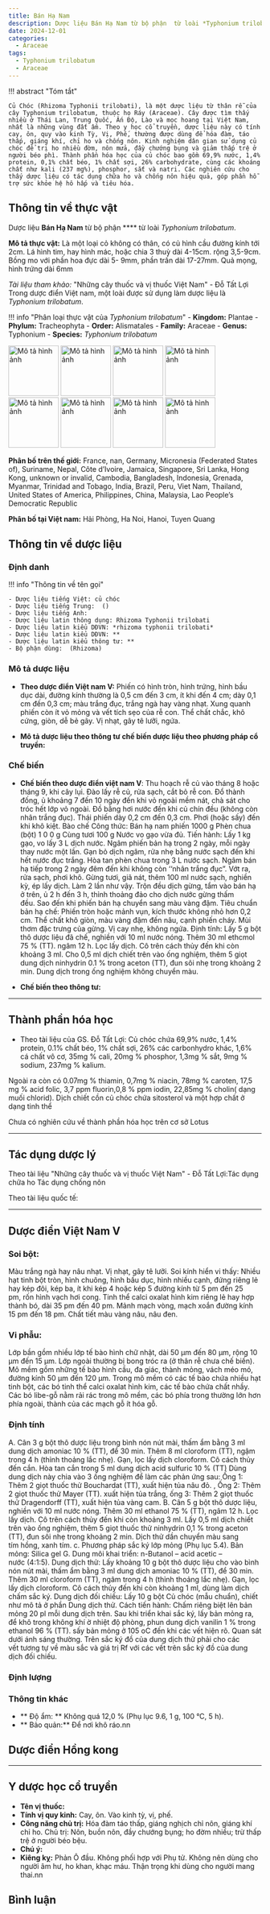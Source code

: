 ```yaml
---
title: Bán Hạ Nam
description: Dược liệu Bán Hạ Nam từ bộ phận  từ loài *Typhonium trilobatum*
date: 2024-12-01
categories:
  - Araceae
tags:
  - Typhonium trilobatum
  - Araceae
---
```

!!! abstract "Tóm tắt"

    Củ Chóc (Rhizoma Typhonii trilobati), là một dược liệu từ thân rễ của cây Typhonium trilobatum, thuộc họ Ráy (Araceae). Cây được tìm thấy nhiều ở Thái Lan, Trung Quốc, Ấn Độ, Lào và mọc hoang tại Việt Nam, nhất là những vùng đất ẩm. Theo y học cổ truyền, dược liệu này có tính cay, ôn, quy vào kinh Tỳ, Vị, Phế, thường được dùng để hóa đàm, táo thấp, giáng khí, chỉ ho và chống nôn. Kinh nghiệm dân gian sử dụng củ chóc để trị ho nhiều đờm, nôn mửa, đầy chướng bụng và giảm thấp trệ ở người béo phì. Thành phần hóa học của củ chóc bao gồm 69,9% nước, 1,4% protein, 0,1% chất béo, 1% chất sợi, 26% carbohydrate, cùng các khoáng chất như kali (237 mg%), phosphor, sắt và natri. Các nghiên cứu cho thấy dược liệu có tác dụng chữa ho và chống nôn hiệu quả, góp phần hỗ trợ sức khỏe hệ hô hấp và tiêu hóa.

## Thông tin về thực vật


Dược liệu **Bán Hạ Nam** từ bộ phận **** từ loài *Typhonium trilobatum*.

**Mô tả thực vật:** Là một loại cỏ không có thân, có củ hình cầu đường kính tới 2cm. Lá hình tim, hay hình mác, hoặc chia 3 thuỳ dài 4-15cm. rộng 3,5-9cm. Bồng mo với phần hoa đực dài 5- 9mm, phần trấn dài 17-27mm. Quả mọng, hình trứng dài 6mm

*Tài liệu tham khảo:* "Những cây thuốc và vị thuốc Việt Nam" - Đỗ Tất Lợi 
Trong dược điển Việt nam, một loài được sử dụng làm dược liệu là *Typhonium trilobatum*.

!!! info "Phân loại thực vật của *Typhonium trilobatum*"
    - **Kingdom:** Plantae
    - **Phylum:** Tracheophyta
    - **Order:** Alismatales
    - **Family:** Araceae
    - **Genus:** Typhonium
    - **Species:** *Typhonium trilobatum*

<img src="https://inaturalist-open-data.s3.amazonaws.com/photos/395219947/original.jpeg" alt="Mô tả hình ảnh" width="100" height="100">
<img src="https://inaturalist-open-data.s3.amazonaws.com/photos/395220604/original.jpeg" alt="Mô tả hình ảnh" width="100" height="100">
<img src="https://inaturalist-open-data.s3.amazonaws.com/photos/272230976/original.jpeg" alt="Mô tả hình ảnh" width="100" height="100">
<img src="https://inaturalist-open-data.s3.amazonaws.com/photos/272230916/original.jpeg" alt="Mô tả hình ảnh" width="100" height="100">
<img src="https://inaturalist-open-data.s3.amazonaws.com/photos/273170037/original.jpeg" alt="Mô tả hình ảnh" width="100" height="100">
<img src="https://inaturalist-open-data.s3.amazonaws.com/photos/274107883/original.jpeg" alt="Mô tả hình ảnh" width="100" height="100">
<img src="https://inaturalist-open-data.s3.amazonaws.com/photos/294660765/original.jpeg" alt="Mô tả hình ảnh" width="100" height="100">
<img src="https://inaturalist-open-data.s3.amazonaws.com/photos/294660753/original.jpeg" alt="Mô tả hình ảnh" width="100" height="100">

**Phân bố trên thế giới:** France, nan, Germany, Micronesia (Federated States of), Suriname, Nepal, Côte d’Ivoire, Jamaica, Singapore, Sri Lanka, Hong Kong, unknown or invalid, Cambodia, Bangladesh, Indonesia, Grenada, Myanmar, Trinidad and Tobago, India, Brazil, Peru, Viet Nam, Thailand, United States of America, Philippines, China, Malaysia, Lao People’s Democratic Republic

**Phân bố tại Việt nam:** Hải Phòng, Ha Noi, Hanoi, Tuyen Quang



## Thông tin về dược liệu 

### Định danh

!!! info "Thông tin về tên gọi"

    - Dược liệu tiếng Việt: củ chóc
    - Dược liệu tiếng Trung:  ()
    - Dược liệu tiếng Anh: 
    - Dược liệu latin thông dụng: Rhizoma Typhonii trilobati
    - Dược liệu latin kiểu DĐVN: *rhizoma typhonii trilobati*
    - Dược liệu latin kiểu DĐVN: **
    - Dược liệu latin kiểu thông tư: **
    - Bộ phận dùng:  (Rhizoma)

### Mô tả dược liệu 

- **Theo dược điển Việt nam V:** Phiến có hình tròn, hình trứng, hình bầu dục dài, đường kính thường là 0,5 cm đến 3 cm, ít khi đến 4 cm; dày 0,1 cm đến 0,3 cm; màu trắng đục, trắng ngà hay vàng nhạt. Xung quanh phiến còn ít vỏ mỏng và vết tích sẹo của rễ con. Thể chất chắc, khô cứng, giòn, dễ bẻ gãy. Vị nhạt, gây tê lưỡi, ngứa.

- **Mô tả dược liệu theo thông tư chế biến dược liệu theo phương pháp cổ truyền:** 

### Chế biến 

- **Chế biến theo dược điển việt nam V**: Thu hoạch rễ củ vào tháng 8 hoặc tháng 9, khi cây lụi. Đào lấy rễ củ, rửa sạch, cắt bỏ rễ con. Đổ thành đống, ủ khoảng 7 đến 10 ngày đến khi vỏ ngoài mềm nát, chà sát cho tróc hết lớp vỏ ngoài. Đồ bằng hơi nước đến khi củ chín đều (không còn nhân trắng đục). Thái phiến dày 0,2 cm đến 0,3 cm. Phơi (hoặc sấy) đến khi khô kiệt. Bào chế Công thức: Bán hạ nam phiến 1000 g Phèn chua (bột) 1 0 0 g Cùng tươi 100 g Nước vo gạo vừa đủ. Tiến hành: Lấy 1 kg gạo, vo lấy 3 L dịch nước. Ngâm phiến bản hạ trong 2 ngày, mỗi ngày thay nước một lần. Gạn bỏ dịch ngâm, rửa nhẹ bằng nước sạch đến khi hết nước đục trắng. Hòa tan phèn chua trong 3 L nước sạch. Ngâm bán hạ tiếp trong 2 ngày đêm đến khi không còn ‘‘nhân trắng đục”. Vớt ra, rửa sạch, phơi khô. Gừng tươi, giã nát, thêm 100 ml nước sạch, nghiền kỳ, ép lấy dịch. Làm 2 lần như vậy. Trộn đều dịch gừng, tẩm vào bán hạ ở trên, ủ 2 h đến 3 h, thỉnh thoảng đảo cho dịch nước gừng thấm đều. Sao đến khi phiến bán hạ chuyển sang màu vàng đậm. Tiêu chuẩn bản hạ chế: Phiến tròn hoặc mảnh vụn, kích thước không nhỏ hơn 0,2 cm. Thể chất khô giòn, màu vàng đậm đến nâu, cạnh phiến cháy. Mùi thơm đặc trưng của gừng. Vị cay nhẹ, không ngứa. Định tính: Lấy 5 g bột thô dược liệu đã chế, nghiền với 10 ml nước nóng. Thêm 30 ml ethcmol 75 % (TT). ngâm 12 h. Lọc lấy dịch. Cô trên cách thủy đến khi còn khoảng 3 ml. Cho 0,5 ml dịch chiết trên vào ống nghiệm, thêm 5 giọt dung dịch ninhydrin 0.1 % trong aceton (TT), đun sôi nhẹ trong khoảng 2 min. Dung dịch trong ống nghiệm không chuyển màu.

- **Chế biến theo thông tư:** 

--- 

## Thành phần hóa học

- Theo tài liệu của GS. Đỗ Tất Lợi:  Củ chóc chứa 69,9% nước, 1,4% protein, 0.1% chất béo, 1% chất sợi, 26% các carbonhydro khác, 1,6% cá chất vô cơ, 35mg % cali, 20mg % phosphor, 1,3mg % sắt, 9mg % sodium, 237mg % kalium.

Ngoài ra còn có 0.07mg % thiamin, 0,7mg % niacin, 78mg % caroten, 17,5 mg % acid folic, 3,7 ppm fluorin,0,8 % ppm iodin, 22,85mg % cholin( dạng muối chlorid). Dịch chiết cồn củ chóc chứa sitosterol và một hợp chất ở dạng tinh thể
    
Chưa có nghiên cứu về thành phần hóa học trên cơ sở Lotus

---

## Tác dụng dược lý

Theo tài liệu "Những cây thuốc và vị thuốc Việt Nam" - Đỗ Tất Lợi:Tác dụng chữa ho
Tác dụng chống nôn

Theo tài liệu quốc tế: 

---

## Dược điển Việt Nam V

### Soi bột:

Màu trắng ngà hay nâu nhạt. Vị nhạt, gây tê lưỡi. Soi kính hiển vi thấy: Nhiều hạt tinh bột tròn, hình chuông, hình bầu dục, hình nhiều cạnh, đứng riêng lẻ hay kép đôi, kép ba, ít khi kép 4 hoặc kép 5 đường kính từ 5 pm đến 25 pm, rốn hình vạch hơi cong. Tinh thể calci oxalat hình kim riêng lẻ hay hợp thành bó, dài 35 pm đến 40 pm. Mảnh mạch vòng, mạch xoắn đường kính 15 pm đến 18 pm. Chất tiết màu vàng nâu, nâu đen.

<!-- Hình ảnh soi bột sẽ được tự động chèn vào đây sau -->

### Vi phẫu:

Lớp bần gồm nhiều lớp tế bào hình chữ nhật, dài 50 µm đến 80 µm, rộng 10 µm đến 15 µm. Lớp ngoài thường bị bong tróc ra (ở thân rễ chưa chế biến). Mô mềm gồm những tế bào hình cầu, đa giác, thành mỏng, vách méo mó, đường kính 50 µm đến 120 µm. Trong mô mềm có các tế bào chứa nhiều hạt tinh bột, các bó tinh thể calci oxalat hình kim, các tế bào chứa chất nhầy. Các bó libe-gỗ nằm rải rác trong mô mềm, các bó phía trong thường lớn hơn phía ngoài, thành của các mạch gỗ ít hóa gỗ.

<!-- Hình ảnh vi phẫu sẽ được tự động chèn vào đây sau -->

### Định tính

A. Cân 3 g bột thô dược liệu trong bình nón nút mài, thấm ẩm bằng 3 ml dung dịch amoniac 10 % (TT), để 30 min. Thêm 8 ml cloroform (TT), ngậm trong 4 h (thỉnh thoảng lắc nhẹ). Gạn, lọc lấy dịch cloroform. Cô cách thủy đến cắn. Hòa tan cắn trong 5 ml dung dịch acid sulfuric 10 % (TT) Dùng dung dịch này chia vào 3 ống nghiệm để làm các phản ứng sau: Ống 1: Thêm 2 giọt thuốc thử Bouchardat (TT), xuất hiện tủa nâu đỏ. , Ống 2: Thêm 2 giọt thuốc thử Mayer (TT). xuất hiện tủa trắng, ống 3: Thêm 2 giọt thuốc thử Dragendorff (TT), xuất hiện tủa vàng cam. B. Cân 5 g bột thô dược liệu, nghiền với 10 ml nước nóng. Thêm 30 ml ethanol 75 % (TT), ngâm 12 h. Lọc lấy dịch. Cô trên cách thủy đến khi còn khoảng 3 ml. Lấy 0,5 ml dịch chiết trên vào ống nghiệm, thêm 5 giọt thuốc thử ninhydrin 0,1 % trong aceton (TT), đun sôi nhẹ trong khoảng 2 min. Dịch thử dần chuyển màu sang tím hồng, xanh tím. c. Phương pháp sắc ký lớp mỏng (Phụ lục 5.4). Bản mỏng: Silica gel G. Dung môi khai triển: n-Butanol – acid acetic – nước (4:1:5). Dung dịch thử: Lấy khoảng 10 g bột thô dược liệu cho vào bình nón nút mài, thấm ẩm bằng 3 ml dung dịch amoniac 10 % (TT), để 30 min. Thêm 30 ml cloroform (TT), ngâm trong 4 h (thỉnh thoảng lắc nhẹ). Gạn, lọc lấy dịch cloroform. Cô cách thủy đến khi còn khoảng 1 ml, dùng làm dịch chấm sắc ký. Dung dịch đối chiếu: Lấy 10 g bột Củ chóc (mẫu chuẩn), chiết như mô tả ở phần Dung dịch thử. Cách tiến hành: Chấm riêng biệt lên bản mỏng 20 pl mỗi dung dịch trên. Sau khi triển khai sắc ký, lấy bản mỏng ra, để khô trong không khí ờ nhiệt độ phòng, phun dung dịch vanilin 1 % trong ethanol 96 % (TT). sấy bản mỏng ở 105 oC đến khi các vết hiện rõ. Quan sát dưới ánh sáng thường. Trên sắc ký đồ của dung dịch thử phải cho các vết tương tự về màu sắc và giá trị Rf với các vết trên sắc ký đồ của dung dịch đối chiếu.

### Định lượng



### Thông tin khác 

- ** Độ ẩm: ** Không quá 12,0 % (Phụ lục 9.6, 1 g, 100 °C, 5 h).
- ** Bảo quản:** Để nơi khô ráo.nn

## Dược điển Hồng kong

<!-- PDF sẽ được tự động chèn vào đây sau -->


---

## Y dược học cổ truyền

- **Tên vị thuốc:** 
- **Tính vị quy kinh:** Cay, ôn. Vào kinh tỳ, vị, phế.
- **Công năng chủ trị:** Hóa đàm táo thấp, giáng nghịch chỉ nôn, giáng khí chỉ ho.
Chủ trị: Nôn, buồn nôn, đầy chướng bụng; ho đờm nhiều; trừ thấp trệ ở người béo bệu.
- **Chú ý:** 
- **Kiêng kỵ:** Phản Ô đầu. Không phối hợp với Phụ tử. Không nên dùng cho người âm hư, ho khan, khạc máu. Thận trọng khi dùng cho người mang thai.nn



## Bình luận

<div id="giscus-container"></div>
<script src="https://giscus.app/client.js"
        data-repo="hoangson0787/CSDL-duoc-lieu"
        data-repo-id="R_kgDONbMRNA"
        data-category="Duoc lieu"
        data-category-id="DIC_kwDONbMRNM4ClklR"
        data-mapping="pathname"
        data-strict="0"
        data-reactions-enabled="1"
        data-emit-metadata="1"
        data-input-position="bottom"
        data-theme="light"
        data-lang="en"
        crossorigin="anonymous"
        async>
</script>

